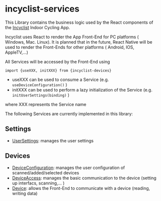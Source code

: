# incyclist-services

This Library contains the business logic used by the React components of the [Incyclist](https://incyclist.com) Indoor Cycling App. 

Incyclist uses React to render the App Front-End for PC platforms ( Windows, Mac. Linux). It is planned that in the future, React Native will be used to render the Front-Ends for other platforms ( Android, IOS, AppleTV,...)

All Services will be accessed by the Front-End using 

```
import {useXXX, initXXX} from {incyclist-devices}

```

- useXXX  can be used to consume a Service (e.g. `useDeviceConfiguration()` ) 
- initXXX can be used to perform a lazy initialization of the Service (e.g. `initUserSettings(binding)` ) 

where XXX represents the Service name

The following Services are currently implemented in this library:

## Settings
- [UserSettings](./doc/classes/UserSettingsService.md): manages the user settings 


## Devices
- [DeviceConfiguration](./doc/classes/DeviceConfigurationService.md): manages the user configuration of scanned/added/selected devices
- [DeviceAccess](./doc/classes/DeviceAccessService.md): manages the basic communication to the device (setting up interfacs, scanning,... )
- [Device](./src/devices/device/README.MD): allows the Front-End to communicate with a device (reading, writing data)
